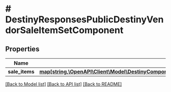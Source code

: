 # # DestinyResponsesPublicDestinyVendorSaleItemSetComponent

## Properties

Name | Type | Description | Notes
------------ | ------------- | ------------- | -------------
**sale_items** | [**map[string,\OpenAPI\Client\Model\DestinyComponentsVendorsDestinyPublicVendorSaleItemComponent]**](DestinyComponentsVendorsDestinyPublicVendorSaleItemComponent.md) |  | [optional]

[[Back to Model list]](../../README.md#models) [[Back to API list]](../../README.md#endpoints) [[Back to README]](../../README.md)
